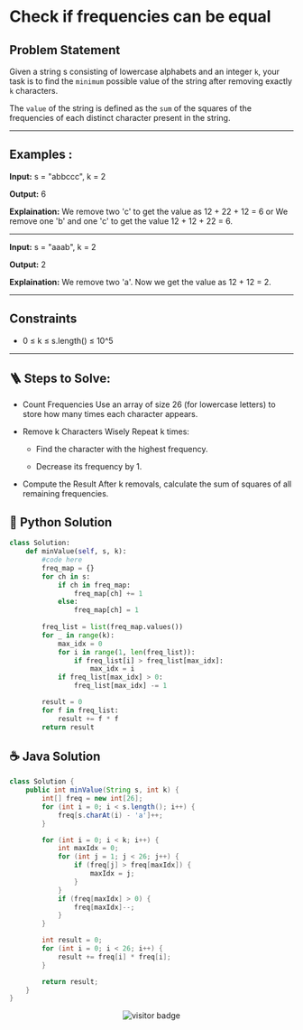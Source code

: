 # Check if frequencies can be equal

## Problem Statement
Given a string s consisting of lowercase alphabets and an integer `k`, your task is to find the `minimum` possible value of the string after removing exactly `k` characters.

The `value` of the string is defined as the `sum` of the squares of the frequencies of each distinct character present in the string.


---

## **Examples :**

**Input:** s = "abbccc", k = 2

**Output:** 6

**Explaination:** We remove two 'c' to get the value as 12 + 22 + 12 = 6 or We remove one 'b' and one 'c' to get the value 12 + 12 + 22 = 6.

---

**Input:** s = "aaab", k = 2

**Output:** 2

**Explaination:** We remove two 'a'. Now we get the value as 12 + 12 = 2.

---

## Constraints

- 0 ≤ k ≤ s.length() ≤ 10^5 

---

## **🪜 Steps to Solve:**

- Count Frequencies
  Use an array of size 26 (for lowercase letters) to store how many times each character appears.

- Remove k Characters Wisely
  Repeat k times:

    - Find the character with the highest frequency.

    - Decrease its frequency by 1.

- Compute the Result
  After k removals, calculate the sum of squares of all remaining frequencies.


## 🐍 Python Solution

```python
class Solution:
    def minValue(self, s, k):
        #code here
        freq_map = {}
        for ch in s:
            if ch in freq_map:
                freq_map[ch] += 1
            else:
                freq_map[ch] = 1
        
        freq_list = list(freq_map.values())
        for _ in range(k):
            max_idx = 0
            for i in range(1, len(freq_list)):
                if freq_list[i] > freq_list[max_idx]:
                    max_idx = i
            if freq_list[max_idx] > 0:
                freq_list[max_idx] -= 1

        result = 0
        for f in freq_list:
            result += f * f
        return result

```
## ☕️ Java Solution

```java
class Solution {
    public int minValue(String s, int k) {
        int[] freq = new int[26];
        for (int i = 0; i < s.length(); i++) {
            freq[s.charAt(i) - 'a']++;
        }

        for (int i = 0; i < k; i++) {
            int maxIdx = 0;
            for (int j = 1; j < 26; j++) {
                if (freq[j] > freq[maxIdx]) {
                    maxIdx = j;
                }
            }
            if (freq[maxIdx] > 0) {
                freq[maxIdx]--;
            }
        }

        int result = 0;
        for (int i = 0; i < 26; i++) {
            result += freq[i] * freq[i];
        }

        return result;
    }
}


```
<p align="center">
  <img src="https://visitor-badge.laobi.icu/badge?page_id=second-largest-problem" alt="visitor badge"/>

</p>
